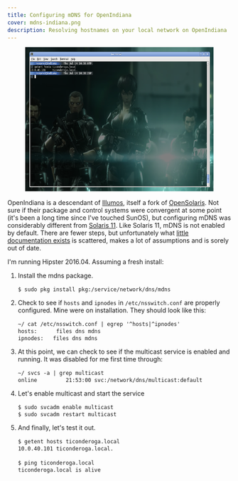 ```yaml
---
title: Configuring mDNS for OpenIndiana
cover: mdns-indiana.png
description: Resolving hostnames on your local network on OpenIndiana
---
```


<figure>
<a
    class="example-image-link"
    href="/images/mdns-indiana.png"
    data-lightbox="image-1">
<img
    src="/images/mdns-indiana.png"
    alt="mDNS works in Hipster 2016.04"
    width="497"
    height="324"
/>
</a>
</figure>

OpenIndiana is a descendant of [Illumos](), itself a fork of [OpenSolaris](). Not sure if their package and control systems were convergent at some point (it's been a long time since I've touched SunOS), but configuring mDNS was considerably different from [Solaris 11](2016-07-14-mdns-solaris.html).  Like Solaris 11, mDNS is not enabled by default.  There are fewer steps, but unfortunately what [little documentation exists](http://www.machine-unix.com/mdns-on-openindiana-151a/) is scattered, makes a lot of assumptions and is sorely out of date.

I'm running Hipster 2016.04.  Assuming a fresh install:

1. Install the mdns package.
    ```
    $ sudo pkg install pkg:/service/network/dns/mdns
    ```

1. Check to see if `hosts` and `ipnodes` in `/etc/nsswitch.conf` are properly configured.  Mine were on installation. They should look like this:
    ```
    ~/ cat /etc/nsswitch.conf | egrep '^hosts|^ipnodes'
    hosts:      files dns mdns
    ipnodes:   files dns mdns
    ```

1. At this point, we can check to see if the multicast service is enabled and running.  It was disabled for me first time through:
    ```
    ~/ svcs -a | grep multicast
    online         21:53:00 svc:/network/dns/multicast:default
    ```

1. Let's enable multicast and start the service
    ```
    $ sudo svcadm enable multicast
    $ sudo svcadm restart multicast
    ```


1. And finally, let's test it out.
    ```
    $ getent hosts ticonderoga.local
    10.0.40.101 ticonderoga.local.

    $ ping ticonderoga.local
    ticonderoga.local is alive
    ```

